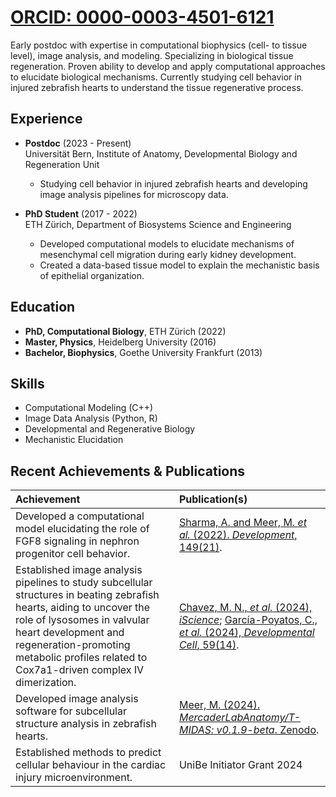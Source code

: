 # [ORCID: 0000-0003-4501-6121](https://orcid.org/0000-0003-4501-6121)

Early postdoc with expertise in computational biophysics (cell- to tissue level), image analysis, and modeling. Specializing in biological tissue regeneration. Proven ability to develop and apply computational approaches to elucidate biological mechanisms. Currently studying cell behavior in injured zebrafish hearts to understand the tissue regenerative process.

## **Experience**
- **Postdoc** (2023 - Present)  
  Universität Bern, Institute of Anatomy, Developmental Biology and Regeneration Unit
    * Studying cell behavior in injured zebrafish hearts and developing image analysis pipelines for microscopy data.

- **PhD Student** (2017 - 2022)  
  ETH Zürich, Department of Biosystems Science and Engineering
    * Developed computational models to elucidate mechanisms of mesenchymal cell migration during early kidney development.
    * Created a data-based tissue model to explain the mechanistic basis of epithelial organization.

## **Education**
- **PhD, Computational Biology**, ETH Zürich (2022)
- **Master, Physics**, Heidelberg University (2016)
- **Bachelor, Biophysics**, Goethe University Frankfurt (2013)

## **Skills**
*   Computational Modeling (C++)
*   Image Data Analysis (Python, R)
*   Developmental and Regenerative Biology
*   Mechanistic Elucidation

## **Recent Achievements & Publications**

| Achievement                                                                                                                                                                                                                                                           | Publication(s)                                                                                                                                                                                                              |
| :-------------------------------------------------------------------------------------------------------------------------------------------------------------------------------------------------------------------------------------------------------------------- | :-------------------------------------------------------------------------------------------------------------------------------------------------------------------------------------------------------------------------- |
| Developed a computational model elucidating the role of FGF8 signaling in nephron progenitor cell behavior.                                                                                                                                                           | [Sharma, A. and Meer, M. *et al.* (2022). *Development*, 149(21)](https://doi.org/10.1242/dev.201012).                                                                                                                                                                         |
| Established image analysis pipelines to study subcellular structures in beating zebrafish hearts, aiding to uncover the role of lysosomes in valvular heart development and regeneration-promoting metabolic profiles related to Cox7a1-driven complex IV dimerization. | [Chavez, M. N., *et al.* (2024), *iScience*](https://doi.org/10.1016/j.isci.2024.111406); [García-Poyatos, C., *et al.* (2024), *Developmental Cell*, 59(14)](https://doi.org/10.1016/j.devcel.2024.04.012).                                                                                                             |
| Developed image analysis software for subcellular structure analysis in zebrafish hearts.                                                                                                                                                                           | [Meer, M. (2024). *MercaderLabAnatomy/T-MIDAS: v0.1.9-beta*. Zenodo](https://doi.org/10.5281/zenodo.10728503).                                                                                                                                                        |
| Established methods to predict cellular behaviour in the cardiac injury microenvironment.                                                                                                                                                                           | UniBe Initiator Grant 2024                                                                                                                                                       |
